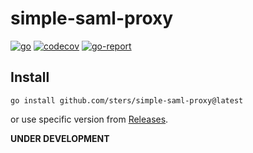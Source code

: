 # simple-saml-proxy

[![go](https://github.com/sters/simple-saml-proxy/workflows/Go/badge.svg)](https://github.com/sters/simple-saml-proxy/actions?query=workflow%3AGo)
[![codecov](https://codecov.io/gh/sters/simple-saml-proxy/branch/main/graph/badge.svg)](https://codecov.io/gh/sters/simple-saml-proxy)
[![go-report](https://goreportcard.com/badge/github.com/sters/simple-saml-proxy)](https://goreportcard.com/report/github.com/sters/simple-saml-proxy)

## Install

```shell
go install github.com/sters/simple-saml-proxy@latest
```

or use specific version from [Releases](https://github.com/sters/simple-saml-proxy/releases).

**UNDER DEVELOPMENT**

